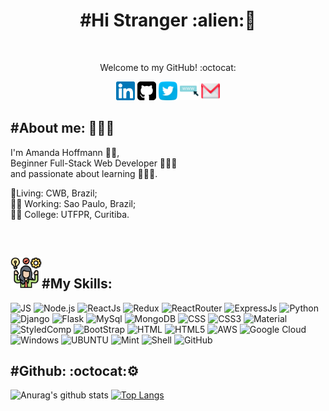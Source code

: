 <h1 color="black" align="center"> #Hi Stranger :alien:🖖 </h1>
<br/>
<p align="center" color="grey" size="14px">Welcome to my GitHub! :octocat:</p>
<p align="center">
    <a href="https://www.linkedin.com/in/amanda-h-660bab130/"><img src="icons/linkedin.svg"     alt="LinkedinIcon" width="30" height="30" aling="center"><img/></a>
    <a href="https://github.com/amandahp"><img src="icons/github-sign.svg" alt="GitHubIcon"     width="30" height="30" aling="center"><img/></a>
    <a href="https://twitter.com/HoffmannDev"><img src="icons/twitter.svg" alt="TwitterIcon"    width="30" height="30" aling="center"><img/></a>
    <a href="https://master.d182jwb085wxox.amplifyapp.com/home"><img src="icons/search-engine.svg" alt="SiteIcon"   width="30" height="30" aling="center"><img/></a>
    <a href="mailto:amandahoffmann2001@gmail.com"><img src="icons/gmail.svg" alt="GmailIcon"    width="30" height="30" aling="center"><img/></a>
</p>

<h2 align='left'>#About me: 💁🏻‍♀️</h2>
<p align='left' color="grey" font-size="20px">I'm Amanda Hoffmann 👩🏻, <br/>Beginner Full-Stack Web Developer 👩🏻‍💻 <br/> and passionate about learning 👩🏻‍🏫.</p>
<p align='left'>📍Living: CWB, Brazil;<br/> 👩‍💻 Working: Sao Paulo, Brazil;<br/> 👩‍🎓 College: UTFPR, Curitiba.</p>
<br/>
<p>
    <h2 align="rigth"><img  alt="skills"  width="50" height="50" src="icons/competence.svg"></img>#My Skills: </h2>
</p>
<p>
    <img alt="JS" src="https://img.shields.io/badge/JavaScript-F7DF1E?style=for-the-badge&logo=javascript&logoColor=black"/>
    <img alt="Node.js" src="https://img.shields.io/badge/Node.js-43853D?style=for-the-badge&logo=node.js&logoColor=white"/>
    <img alt="ReactJs" src="https://img.shields.io/badge/React-20232A?style=for-the-badge&logo=react&logoColor=61DAFB"/>
    <img alt="Redux" src="https://img.shields.io/badge/Redux-593D88?style=for-the-badge&logo=redux&logoColor=white"/>
    <img alt="ReactRouter" src="https://img.shields.io/badge/React_Router-CA4245?style=for-the-badge&logo=react-router&logoColor=white"/>
    <img alt="ExpressJs" src="https://img.shields.io/badge/Express.js-404D59?style=for-the-badge"/>
    <img alt="Python" src="https://img.shields.io/badge/Python-14354C?style=for-the-badge&logo=python&logoColor=white"/>
    <img alt="Django" src="https://img.shields.io/badge/Django-092E20?style=for-the-badge&logo=django&logoColor=white"/>
    <img alt="Flask" src="https://img.shields.io/badge/Flask-000000?style=for-the-badge&logo=flask&logoColor=white"/>
    <img alt="MySql" src="https://img.shields.io/badge/MySQL-00000F?style=for-the-badge&logo=mysql&logoColor=white"/>
    <img alt="MongoDB" src="https://img.shields.io/badge/MongoDB-4EA94B?style=for-the-badge&logo=mongodb&logoColor=white"/>
    <img alt="CSS" src="https://img.shields.io/badge/CSS3-1572B6?style=for-the-badge&logo=css3&logoColor=white"/>
    <img alt="CSS3" src="https://img.shields.io/badge/CSS-239120?&style=for-the-badge&logo=css3&logoColor=white"/>
    <img alt="Material" src="https://img.shields.io/badge/Material--UI-0081CB?style=for-the-badge&logo=material-ui&logoColor=white"/>
    <img alt="StyledComp" src="https://img.shields.io/badge/styled--components-DB7093?style=for-the-badge&logo=styled-components&logoColor=white"/>
    <img alt="BootStrap" src="https://img.shields.io/badge/Bootstrap-563D7C?style=for-the-badge&logo=bootstrap&logoColor=white"/>
    <img alt="HTML" src="https://img.shields.io/badge/HTML-239120?style=for-the-badge&logo=html5&logoColor=white"/>
    <img alt="HTML5" src="https://img.shields.io/badge/HTML5-E34F26?style=for-the-badge&logo=html5&logoColor=white"/>
    <img alt="AWS" src="https://img.shields.io/badge/Amazon_AWS-232F3E?style=for-the-badge&logo=amazon-aws&logoColor=white"/>
    <img alt="Google Cloud" src="https://img.shields.io/badge/Google_Cloud-4285F4?style=for-the-badge&logo=google-cloud&logoColor=white"/>
    <img alt="Windows" src="https://img.shields.io/badge/Windows-0078D6?style=for-the-badge&logo=windows&logoColor=white"/>
    <img alt="UBUNTU" src="https://img.shields.io/badge/Ubuntu-E95420?style=for-the-badge&logo=ubuntu&logoColor=white"/>
    <img alt="Mint" src="https://img.shields.io/badge/Linux_Mint-87CF3E?style=for-the-badge&logo=linux-mint&logoColor=white"/>
    <img alt="Shell" src="https://img.shields.io/badge/Shell_Script-121011?style=for-the-badge&logo=gnu-bash&logoColor=white"/>
    <img alt="GitHub" src="https://img.shields.io/badge/GitHub-100000?style=for-the-badge&logo=github&logoColor=white"/>
</p>

<h2 align='left'>#Github: :octocat:⚙️</h2>

![Anurag's github stats](https://github-readme-stats.vercel.app/api?username=amandahp&count_private=true&show_icons=true&theme=tokyonight)
[![Top Langs](https://github-readme-stats.vercel.app/api/top-langs/?username=amandahp&langs_count=10&layout=compact&theme=tokyonight)](https://github.com/amandahp/github-readme-stats)